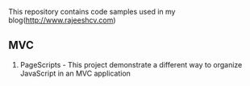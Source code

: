 This repository contains code samples used in my blog(http://www.rajeeshcv.com)

## MVC
1. PageScripts - This project demonstrate a different way to organize JavaScript in an MVC application